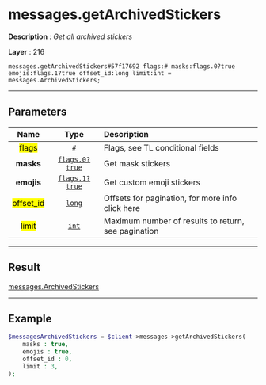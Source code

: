 # messages.getArchivedStickers

**Description** : *Get all archived stickers*

**Layer** : 216

```tl
messages.getArchivedStickers#57f17692 flags:# masks:flags.0?true emojis:flags.1?true offset_id:long limit:int = messages.ArchivedStickers;
```

---

## Parameters

| Name | Type | Description |
| :---: | :---: | :--- |
| <mark>flags</mark> | [`#`](type/#) | Flags, see TL conditional fields |
| **masks** | [`flags.0?true`](type/true) | Get mask stickers |
| **emojis** | [`flags.1?true`](type/true) | Get custom emoji stickers |
| <mark>offset_id</mark> | [`long`](type/long) | Offsets for pagination, for more info click here |
| <mark>limit</mark> | [`int`](type/int) | Maximum number of results to return, see pagination |

---

## Result

[messages.ArchivedStickers](type/messages.ArchivedStickers)

---

## Example

```php
$messagesArchivedStickers = $client->messages->getArchivedStickers(
	masks : true,
	emojis : true,
	offset_id : 0,
	limit : 3,
);
```